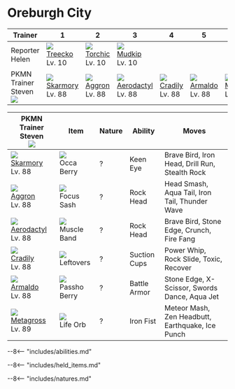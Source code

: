 # Oreburgh City

Trainer                            | 1                                | 2                               | 3                                  | 4                               | 5                               | 6
---                                | ---                              | ---                             | ---                                | ---                             | ---                             | ---
Reporter Helen                     | ![][252]<br>[Treecko]<br>Lv. 10  | ![][255]<br>[Torchic]<br>Lv. 10 | ![][258]<br>[Mudkip]<br>Lv. 10     | &nbsp;                          | &nbsp;                          | &nbsp;
PKMN Trainer Steven<br>![][steven] | ![][227]<br>[Skarmory]<br>Lv. 88 | ![][306]<br>[Aggron]<br>Lv. 88  | ![][142]<br>[Aerodactyl]<br>Lv. 88 | ![][346]<br>[Cradily]<br>Lv. 88 | ![][348]<br>[Armaldo]<br>Lv. 88 | ![][376]<br>[Metagross]<br>Lv. 89


PKMN Trainer Steven<br>![][steven] | Item                              | Nature | Ability      | Moves
---                                | ---                               | ---    | ---          | ---
![][227]<br>[Skarmory]<br>Lv. 88   | ![][occa-berry]<br>Occa Berry     | ?      | Keen Eye     | Brave Bird, Iron Head, Drill Run, Stealth Rock
![][306]<br>[Aggron]<br>Lv. 88     | ![][focus-sash]<br>Focus Sash     | ?      | Rock Head    | Head Smash, Aqua Tail, Iron Tail, Thunder Wave
![][142]<br>[Aerodactyl]<br>Lv. 88 | ![][muscle-band]<br>Muscle Band   | ?      | Rock Head    | Brave Bird, Stone Edge, Crunch, Fire Fang
![][346]<br>[Cradily]<br>Lv. 88    | ![][leftovers]<br>Leftovers       | ?      | Suction Cups | Power Whip, Rock Slide, Toxic, Recover
![][348]<br>[Armaldo]<br>Lv. 88    | ![][passho-berry]<br>Passho Berry | ?      | Battle Armor | Stone Edge, X-Scissor, Swords Dance, Aqua Jet
![][376]<br>[Metagross]<br>Lv. 89  | ![][life-orb]<br>Life Orb         | ?      | Iron Fist    | Meteor Mash, Zen Headbutt, Earthquake, Ice Punch

--8<-- "includes/abilities.md"

--8<-- "includes/held_items.md"

--8<-- "includes/natures.md"

[Aerodactyl]: ../../pokemon_changes/142/
[Skarmory]: ../../pokemon_changes/227/
[Treecko]: ../../pokemon_changes/252/
[Torchic]: ../../pokemon_changes/255/
[Mudkip]: ../../pokemon_changes/258/
[Aggron]: ../../pokemon_changes/306/
[Cradily]: ../../pokemon_changes/346/
[Armaldo]: ../../pokemon_changes/348/
[Metagross]: ../../pokemon_changes/376/
[focus-sash]: ../img/items/focus-sash.png
[leftovers]: ../img/items/leftovers.png
[life-orb]: ../img/items/life-orb.png
[muscle-band]: ../img/items/muscle-band.png
[occa-berry]: ../img/items/occa-berry.png
[passho-berry]: ../img/items/passho-berry.png
[142]: ../img/pokemon/142.png
[227]: ../img/pokemon/227.png
[252]: ../img/pokemon/252.png
[255]: ../img/pokemon/255.png
[258]: ../img/pokemon/258.png
[306]: ../img/pokemon/306.png
[346]: ../img/pokemon/346.png
[348]: ../img/pokemon/348.png
[376]: ../img/pokemon/376.png
[steven]: ../img/trainer/steven.png

